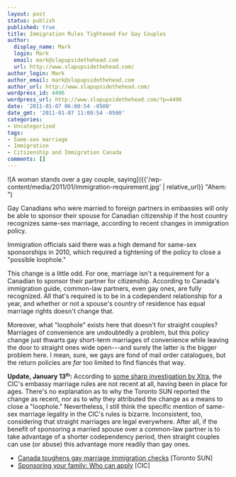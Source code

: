 ```yaml
---
layout: post
status: publish
published: true
title: Immigration Rules Tightened For Gay Couples
author:
  display_name: Mark
  login: Mark
  email: mark@slapupsidethehead.com
  url: http://www.slapupsidethehead.com/
author_login: Mark
author_email: mark@slapupsidethehead.com
author_url: http://www.slapupsidethehead.com/
wordpress_id: 4496
wordpress_url: http://www.slapupsidethehead.com/?p=4496
date: '2011-01-07 06:00:54 -0500'
date_gmt: '2011-01-07 11:00:54 -0500'
categories:
- Uncategorized
tags:
- Same-sex marriage
- Immigration
- Citizenship and Immigration Canada
comments: []
---
```

![A woman stands over a gay couple, saying]({{'/wp-content/media/2011/01/immigration-requirement.jpg' | relative_url}} "Ahem: ")

Gay Canadians who were married to foreign partners in embassies will only be able to sponsor their spouse for Canadian citizenship if the host country recognizes same-sex marriage, according to recent changes in immigration policy.

Immigration officials said there was a high demand for same-sex sponsorships in 2010, which required a tightening of the policy to close a "possible loophole."

This change is a little odd. For one, marriage isn't a requirement for a Canadian to sponsor their partner for citizenship. According to Canada's immigration guide, common-law partners, even gay ones, are fully recognized. All that's required is to be in a codependent relationship for a year, and whether or not a spouse's country of residence has equal marriage rights doesn't change that.

Moreover, what "loophole" exists here that doesn't for straight couples? Marriages of convenience are undoubtedly a problem, but this policy change just thwarts gay short-term marriages of convenience while leaving the door to straight ones wide open---and surely the latter is the bigger problem here. I mean, sure, we gays are fond of mail order catalogues, but the return policies are _far_ too limited to find fiancés that way.

**Update, January 13<small><sup>th</sup></small>:** According to [some sharp investigation by Xtra](http://www.xtra.ca/public/National/Immigration_rules_for_gay_couples_havent_been_toughened_CIC-9646.aspx), the CIC's embassy marriage rules are not recent at all, having been in place for ages. There's no explanation as to why the Toronto SUN reported the change as recent, nor as to why they attributed the change as a means to close a "loophole." Nevertheless, I still think the specific mention of same-sex marriage legality in the CIC's rules is bizarre. Inconsistent, too, considering that straight marriages are legal everywhere. After all, if the benefit of sponsoring a married spouse over a common-law partner is to take advantage of a shorter codependency period, then straight couples can use (or abuse) this advantage more readily than gay ones.

- [Canada toughens gay marriage immigration checks](http://www.torontosun.com/news/torontovotes2010/2011/01/06/16789956.html) [Toronto SUN]
- [Sponsoring your family: Who can apply](http://www.cic.gc.ca/english/immigrate/sponsor/spouse-apply-who.asp) [CIC]
